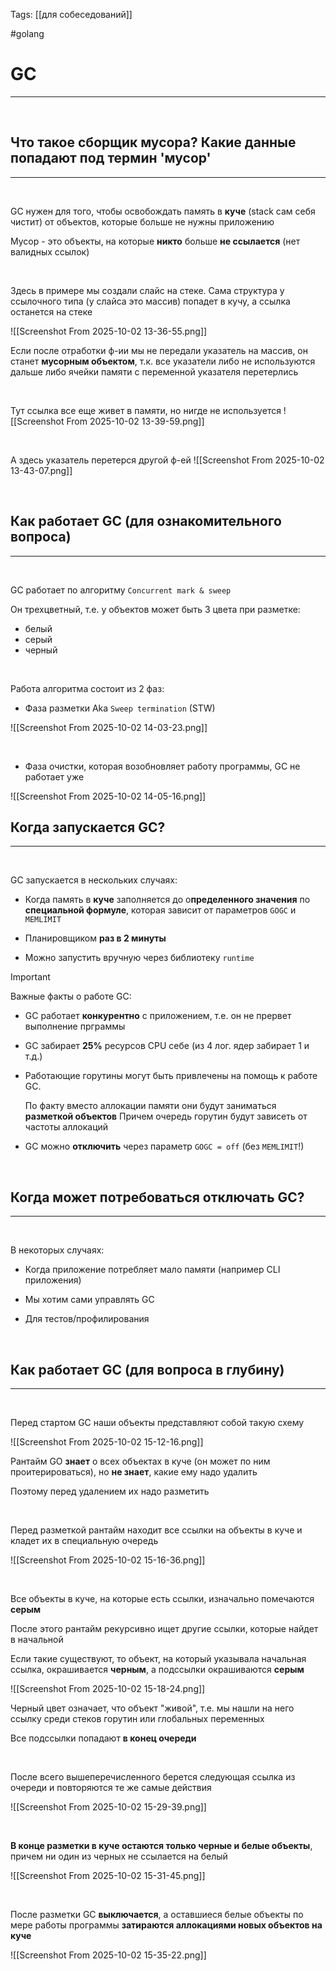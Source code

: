 Tags: [[для собеседований]]

#golang 



# GC
---
&emsp;
## Что такое сборщик мусора? Какие данные попадают под термин 'мусор'
---
&emsp;

GC нужен для того, чтобы освобождать память в **куче** (stack сам себя чистит) от объектов, которые больше не нужны приложению

Мусор - это объекты, на которые **никто** больше **не ссылается** (нет валидных ссылок)

&emsp;

Здесь в примере мы создали слайс на стеке. Сама структура у ссылочного типа (у слайса это массив) попадет в кучу, а ссылка останется на стеке

![[Screenshot From 2025-10-02 13-36-55.png]]

Если после отработки ф-ии мы не передали указатель на массив, он станет **мусорным объектом**, т.к. все указатели либо не используются дальше либо ячейки памяти с переменной указателя перетерлись

&emsp;

Тут ссылка все еще живет в памяти, но нигде не используется
![[Screenshot From 2025-10-02 13-39-59.png]]

&emsp;

А здесь указатель перетерся другой ф-ей
![[Screenshot From 2025-10-02 13-43-07.png]]

&emsp;
## Как работает GC (для ознакомительного вопроса)
---
&emsp;

GC работает по алгоритму `Concurrent mark & sweep`

Он трехцветный, т.е. у объектов может быть 3 цвета при разметке:

- белый
- серый
- черный

&emsp;

Работа алгоритма состоит из 2 фаз:

- Фаза разметки Aka `Sweep termination` (STW)

![[Screenshot From 2025-10-02 14-03-23.png]]

&emsp;

- Фаза очистки, которая возобновляет работу программы, GC не работает уже  
  
 ![[Screenshot From 2025-10-02 14-05-16.png]]
&emsp;
## Когда запускается GC?
---
&emsp;

GC запускается в нескольких случаях:

- Когда память в **куче** заполняется до о**пределенного значения** по **специальной формуле**, которая зависит от параметров `GOGC` и `MEMLIMIT`

- Планировщиком **раз в 2 минуты**
  
- Можно запустить вручную через библиотеку `runtime`


> [!important] 
> Важные факты о работе GC:
> 
> - GC работает **конкурентно** с приложением, т.е. он не прервет выполнение прграммы
> 
> - GC забирает **25%** ресурсов CPU себе (из 4 лог. ядер забирает 1 и т.д.)
> 
> - Работающие горутины могут быть привлечены на помощь к работе GC.
> 	
> 	По факту вместо аллокации памяти они будут заниматься **разметкой объектов**
> 	Причем очередь горутин будут зависеть от частоты аллокаций
> >
>>
> - GC можно **отключить** через параметр `GOGC = off` (без `MEMLIMIT`!)

&emsp;
## Когда может потребоваться отключать GC?
---
&emsp;

В некоторых случаях:

- Когда приложение потребляет мало памяти (например CLI приложения)

- Мы хотим сами управлять GC

- Для тестов/профилирования

&emsp;
## Как работает GC (для вопроса в глубину)
---
&emsp;

Перед стартом GC наши объекты представляют собой такую схему

![[Screenshot From 2025-10-02 15-12-16.png]]

Рантайм GO **знает** о всех объектах в куче (он может по ним проитерироваться), но **не знает**, какие ему надо удалить

Поэтому перед удалением их надо разметить

&emsp;

Перед разметкой рантайм находит все ссылки на объекты в куче и кладет их в специальную очередь

![[Screenshot From 2025-10-02 15-16-36.png]]

&emsp;

Все объекты в куче, на которые есть ссылки, изначально помечаются **серым**

После этого рантайм рекурсивно ищет другие ссылки, которые найдет в начальной

Если такие существуют, то объект, на который указывала начальная ссылка, окрашивается **черным**, а подссылки окрашиваются **серым**

![[Screenshot From 2025-10-02 15-18-24.png]]

Черный цвет означает, что объект "живой", т.е. мы нашли на него ссылку среди стеков горутин или глобальных переменных

Все подссылки попадают **в конец очереди** 

&emsp;

После всего вышеперечисленного берется следующая ссылка из очереди и повторяются те же самые действия

![[Screenshot From 2025-10-02 15-29-39.png]]

&emsp;

**В конце разметки в куче остаются только черные и белые объекты**, причем ни один из черных не ссылается на белый

![[Screenshot From 2025-10-02 15-31-45.png]]

&emsp;

После разметки GC **выключается**, а оставшиеся белые объекты по мере работы программы **затираются аллокациями новых объектов на куче**

![[Screenshot From 2025-10-02 15-35-22.png]]

